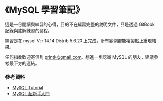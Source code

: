 《MySQL 學習筆記》
=======

這是一份閱讀與練習的心得，目的不在編寫完整的說明文件，只是透過 GitBook 記錄與註解練習的過程。

練習是在 mysql Ver 14.14 Distrib 5.6.23 上完成，所有範例都能複製貼上重現結果。

任何指教歡迎寄信到 printk@gmail.com。想進一步認識 MySQL 的朋友，建議參考最下方的連結。

### 參考資料

* [MySQL Tutorial](http://www.tutorialspoint.com/mysql/)
* [MySQL 超新手入門](http://www.codedata.com.tw/tag/mysql/)